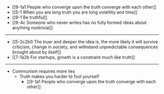 - [[9-1a1 People who converge upon the truth converge with each other]]
- [[5-1 When you are long truth you are long volatility and time]]
- [[9-1 Be truthful]]
- [[9-4c Someone who never writes has no fully formed ideas about anything nontrivial]]
---
- [[5-2c2b0 The truer and deeper the idea is, the more likely it will survive criticism, change in society, and withstand unpredictable consequences brought about by itself]]
- [[7-1a2b For startups, growth is a constraint much like truth]]
---
- Communism requires more lies
  - Truth makes you harder to fool yourself
    - [[9-1a1 People who converge upon the truth converge with each other]]

